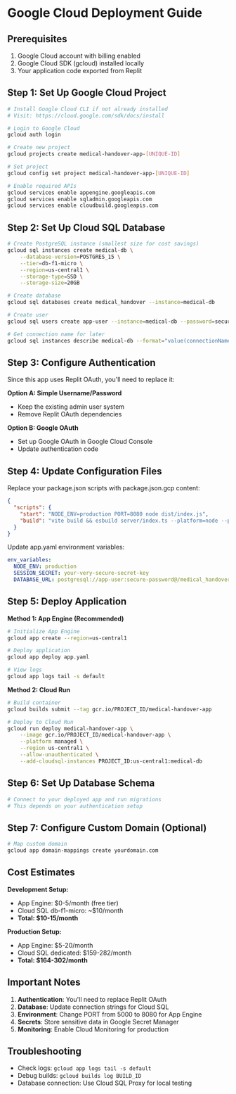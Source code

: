 # Google Cloud Deployment Guide

## Prerequisites
1. Google Cloud account with billing enabled
2. Google Cloud SDK (gcloud) installed locally
3. Your application code exported from Replit

## Step 1: Set Up Google Cloud Project
```bash
# Install Google Cloud CLI if not already installed
# Visit: https://cloud.google.com/sdk/docs/install

# Login to Google Cloud
gcloud auth login

# Create new project
gcloud projects create medical-handover-app-[UNIQUE-ID]

# Set project
gcloud config set project medical-handover-app-[UNIQUE-ID]

# Enable required APIs
gcloud services enable appengine.googleapis.com
gcloud services enable sqladmin.googleapis.com
gcloud services enable cloudbuild.googleapis.com
```

## Step 2: Set Up Cloud SQL Database
```bash
# Create PostgreSQL instance (smallest size for cost savings)
gcloud sql instances create medical-db \
    --database-version=POSTGRES_15 \
    --tier=db-f1-micro \
    --region=us-central1 \
    --storage-type=SSD \
    --storage-size=20GB

# Create database
gcloud sql databases create medical_handover --instance=medical-db

# Create user
gcloud sql users create app-user --instance=medical-db --password=secure-password

# Get connection name for later
gcloud sql instances describe medical-db --format="value(connectionName)"
```

## Step 3: Configure Authentication
Since this app uses Replit OAuth, you'll need to replace it:

**Option A: Simple Username/Password**
- Keep the existing admin user system
- Remove Replit OAuth dependencies

**Option B: Google OAuth**
- Set up Google OAuth in Google Cloud Console
- Update authentication code

## Step 4: Update Configuration Files

Replace your package.json scripts with package.json.gcp content:
```json
{
  "scripts": {
    "start": "NODE_ENV=production PORT=8080 node dist/index.js",
    "build": "vite build && esbuild server/index.ts --platform=node --packages=external --bundle --format=esm --outdir=dist && cp -r dist/public/* server/public/"
  }
}
```

Update app.yaml environment variables:
```yaml
env_variables:
  NODE_ENV: production
  SESSION_SECRET: your-very-secure-secret-key
  DATABASE_URL: postgresql://app-user:secure-password@/medical_handover?host=/cloudsql/PROJECT_ID:us-central1:medical-db
```

## Step 5: Deploy Application

**Method 1: App Engine (Recommended)**
```bash
# Initialize App Engine
gcloud app create --region=us-central1

# Deploy application
gcloud app deploy app.yaml

# View logs
gcloud app logs tail -s default
```

**Method 2: Cloud Run**
```bash
# Build container
gcloud builds submit --tag gcr.io/PROJECT_ID/medical-handover-app

# Deploy to Cloud Run
gcloud run deploy medical-handover-app \
    --image gcr.io/PROJECT_ID/medical-handover-app \
    --platform managed \
    --region us-central1 \
    --allow-unauthenticated \
    --add-cloudsql-instances PROJECT_ID:us-central1:medical-db
```

## Step 6: Set Up Database Schema
```bash
# Connect to your deployed app and run migrations
# This depends on your authentication setup
```

## Step 7: Configure Custom Domain (Optional)
```bash
# Map custom domain
gcloud app domain-mappings create yourdomain.com
```

## Cost Estimates

**Development Setup:**
- App Engine: $0-5/month (free tier)
- Cloud SQL db-f1-micro: ~$10/month
- **Total: $10-15/month**

**Production Setup:**
- App Engine: $5-20/month
- Cloud SQL dedicated: $159-282/month
- **Total: $164-302/month**

## Important Notes

1. **Authentication**: You'll need to replace Replit OAuth
2. **Database**: Update connection strings for Cloud SQL
3. **Environment**: Change PORT from 5000 to 8080 for App Engine
4. **Secrets**: Store sensitive data in Google Secret Manager
5. **Monitoring**: Enable Cloud Monitoring for production

## Troubleshooting
- Check logs: `gcloud app logs tail -s default`
- Debug builds: `gcloud builds log BUILD_ID`
- Database connection: Use Cloud SQL Proxy for local testing